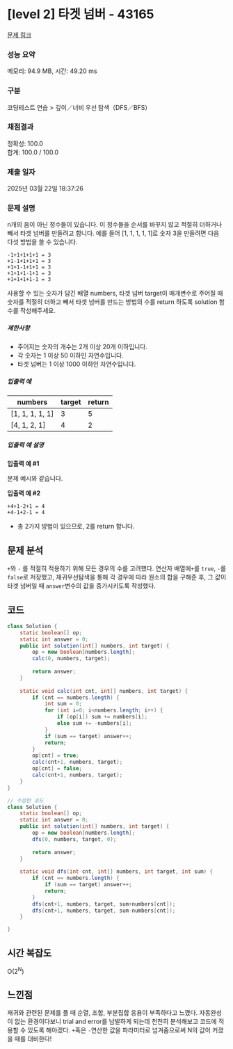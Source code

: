 # [level 2] 타겟 넘버 - 43165 

[문제 링크](https://school.programmers.co.kr/learn/courses/30/lessons/43165) 

### 성능 요약

메모리: 94.9 MB, 시간: 49.20 ms

### 구분

코딩테스트 연습 > 깊이／너비 우선 탐색（DFS／BFS）

### 채점결과

정확성: 100.0<br/>합계: 100.0 / 100.0

### 제출 일자

2025년 03월 22일 18:37:26

### 문제 설명

<p>n개의 음이 아닌 정수들이 있습니다. 이 정수들을 순서를 바꾸지 않고 적절히 더하거나 빼서 타겟 넘버를 만들려고 합니다. 예를 들어 [1, 1, 1, 1, 1]로 숫자 3을 만들려면 다음 다섯 방법을 쓸 수 있습니다.</p>
<div class="highlight"><pre class="codehilite"><code>-1+1+1+1+1 = 3
+1-1+1+1+1 = 3
+1+1-1+1+1 = 3
+1+1+1-1+1 = 3
+1+1+1+1-1 = 3
</code></pre></div>
<p>사용할 수 있는 숫자가 담긴 배열 numbers, 타겟 넘버 target이 매개변수로 주어질 때 숫자를 적절히 더하고 빼서 타겟 넘버를 만드는 방법의 수를 return 하도록 solution 함수를 작성해주세요.</p>

<h5>제한사항</h5>

<ul>
<li>주어지는 숫자의 개수는 2개 이상 20개 이하입니다.</li>
<li>각 숫자는 1 이상 50 이하인 자연수입니다.</li>
<li>타겟 넘버는 1 이상 1000 이하인 자연수입니다.</li>
</ul>

<h5>입출력 예</h5>
<table class="table">
        <thead><tr>
<th>numbers</th>
<th>target</th>
<th>return</th>
</tr>
</thead>
        <tbody><tr>
<td>[1, 1, 1, 1, 1]</td>
<td>3</td>
<td>5</td>
</tr>
<tr>
<td>[4, 1, 2, 1]</td>
<td>4</td>
<td>2</td>
</tr>
</tbody>
      </table>
<h5>입출력 예 설명</h5>

<p><strong>입출력 예 #1</strong></p>

<p>문제 예시와 같습니다.</p>

<p><strong>입출력 예 #2</strong></p>
<div class="highlight"><pre class="codehilite"><code>+4+1-2+1 = 4
+4-1+2-1 = 4
</code></pre></div>
<ul>
<li>총 2가지 방법이 있으므로, 2를 return 합니다.</li>
</ul>

## 문제 분석
`+`와 `-` 를 적절히 적용하기 위해 모든 경우의 수를 고려했다. 연산자 배열에`+`를 `true`, `-`를 `false`로 저장했고, 재귀우선탐색을 통해 각 경우에 따라 원소의 합을 구해준 후, 그 값이 타겟 넘버일 때 `answer`변수의 값을 증가시키도록 작성했다.

## 코드
```java
class Solution {
    static boolean[] op;
    static int answer = 0;
    public int solution(int[] numbers, int target) {
        op = new boolean[numbers.length];
        calc(0, numbers, target);
        
        return answer;
    }
    
    static void calc(int cnt, int[] numbers, int target) {
        if (cnt == numbers.length) {
            int sum = 0;
            for (int i=0; i<numbers.length; i++) {
                if (op[i]) sum += numbers[i];
                else sum += -numbers[i];
            }
            if (sum == target) answer++;
            return;
        }
        op[cnt] = true;
        calc(cnt+1, numbers, target);
        op[cnt] = false;
        calc(cnt+1, numbers, target);
    }
}
```
```java
// 수정한 코드
class Solution {
    static boolean[] op;
    static int answer = 0;
    public int solution(int[] numbers, int target) {
        op = new boolean[numbers.length];
        dfs(0, numbers, target, 0);
        
        return answer;
    }
    
    static void dfs(int cnt, int[] numbers, int target, int sum) {
        if (cnt == numbers.length) {
            if (sum == target) answer++;
            return;
        }
        dfs(cnt+1, numbers, target, sum+numbers[cnt]);
        dfs(cnt+1, numbers, target, sum-numbers[cnt]);
    }

}
```
## 시간 복잡도
O(2<sup>N</sup>)

## 느낀점
재귀와 관련된 문제를 풀 때 순열, 조합, 부분집합 응용이 부족하다고 느꼈다. 자동완성이 없는 환경이다보니 trial and error를 남발하게 되는데 천천히 분석해보고 코드에 적용할 수 있도록 해야겠다. `+`혹은 `-`연산한 값을 파라미터로 넘겨줌으로써 N의 값이 커졌을 때를 대비한다!
